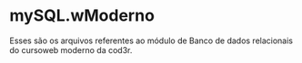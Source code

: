# mySQL.wModerno
Esses são os arquivos referentes ao módulo de Banco de dados relacionais do cursoweb moderno da cod3r.
